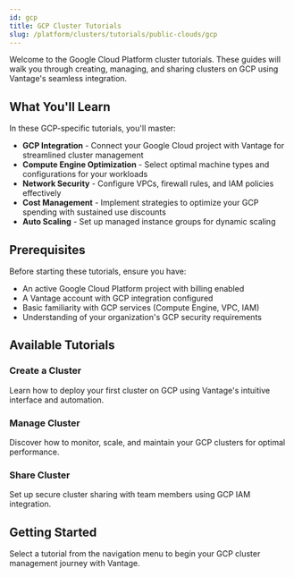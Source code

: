 ```yaml
---
id: gcp
title: GCP Cluster Tutorials
slug: /platform/clusters/tutorials/public-clouds/gcp
---
```


Welcome to the Google Cloud Platform cluster tutorials. These guides will walk you through creating, managing, and sharing clusters on GCP using Vantage's seamless integration.

## What You'll Learn

In these GCP-specific tutorials, you'll master:

- **GCP Integration** - Connect your Google Cloud project with Vantage for streamlined cluster management
- **Compute Engine Optimization** - Select optimal machine types and configurations for your workloads
- **Network Security** - Configure VPCs, firewall rules, and IAM policies effectively
- **Cost Management** - Implement strategies to optimize your GCP spending with sustained use discounts
- **Auto Scaling** - Set up managed instance groups for dynamic scaling

## Prerequisites

Before starting these tutorials, ensure you have:

- An active Google Cloud Platform project with billing enabled
- A Vantage account with GCP integration configured
- Basic familiarity with GCP services (Compute Engine, VPC, IAM)
- Understanding of your organization's GCP security requirements

## Available Tutorials

### Create a Cluster

Learn how to deploy your first cluster on GCP using Vantage's intuitive interface and automation.

### Manage Cluster

Discover how to monitor, scale, and maintain your GCP clusters for optimal performance.

### Share Cluster

Set up secure cluster sharing with team members using GCP IAM integration.

## Getting Started

Select a tutorial from the navigation menu to begin your GCP cluster management journey with Vantage.
